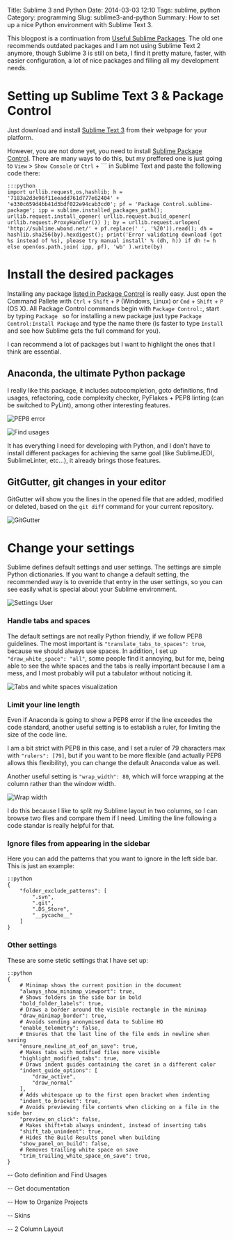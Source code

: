 Title: Sublime 3 and Python
Date: 2014-03-03 12:10
Tags: sublime, python
Category: programming
Slug: sublime3-and-python
Summary: How to set up a nice Python environment with Sublime Text 3.

This blogpost is a continuation from [Useful Sublime Packages](|filename|/useful-sublime-packages.md). The old one recommends outdated packages and I am not using Sublime Text 2 anymore, though Sublime 3 is still on beta, I find it pretty mature, faster, with easier configuration, a lot of nice packages and filling all my development needs.

# Setting up Sublime Text 3 & Package Control

Just download and install [Sublime Text 3](http://www.sublimetext.com/3) from their webpage for your platform.

However, you are not done yet, you need to install [Sublime Package Control](https://sublime.wbond.net/installation). There are many ways to do this, but my preffered one is just going to `View` > `Show Console` or `Ctrl` + ``` in Sublime Text and paste the following code there:

    :::python
    import urllib.request,os,hashlib; h = '7183a2d3e96f11eeadd761d777e62404' + 'e330c659d4bb41d3bdf022e94cab3cd0'; pf = 'Package Control.sublime-package'; ipp = sublime.installed_packages_path(); urllib.request.install_opener( urllib.request.build_opener( urllib.request.ProxyHandler()) ); by = urllib.request.urlopen( 'http://sublime.wbond.net/' + pf.replace(' ', '%20')).read(); dh = hashlib.sha256(by).hexdigest(); print('Error validating download (got %s instead of %s), please try manual install' % (dh, h)) if dh != h else open(os.path.join( ipp, pf), 'wb' ).write(by)


# Install the desired packages

Installing any package [listed in Package Control](https://sublime.wbond.net/browse) is really easy. Just open the Command Pallete with `Ctrl` + `Shift` + `P` (Windows, Linux) or `Cmd` + `Shift` + `P` (OS X). All Package Control commands begin with `Package Control:`, start by typing `Package ` so for installing a new package just type `Package Control:Install Package` and type the name there (is faster to type `Install` and see how Sublime gets the full command for you).

I can recommend a lot of packages but I want to highlight the ones that I think are essential.


## Anaconda, the ultimate Python package

I really like this package, it includes autocompletion, goto definitions, find usages, refactoring, code complexity checker, PyFlakes + PEP8 linting (can be switched to PyLint), among other interesting features.

![PEP8 error](http://i.imgur.com/kLmx1Eg.png)

![Find usages](http://i.imgur.com/p7QfhpA.png)

It has everything I need for developing with Python, and I don't have to install different packages for achieving the same goal (like SublimeJEDI, SublimeLinter, etc...), it already brings those features.


## GitGutter, git changes in your editor

GitGutter will show you the lines in the opened file that are added, modified or deleted, based on the `git diff` command for your current repository.

![GitGutter](http://i.imgur.com/4WYUWKj.png)


# Change your settings

Sublime defines default settings and user settings. The settings are simple Python dictionaries. If you want to change a default setting, the recommended way is to override that entry in the user settings, so you can see easily what is special about your Sublime environment.

![Settings User](http://i.imgur.com/J73rWAn.png)

### Handle tabs and spaces

The default settings are not really Python friendly, if we follow PEP8 guidelines. The most important is `"translate_tabs_to_spaces": true`, because we should always use spaces. In addition, I set up `"draw_white_space": "all"`, some people find it annoying, but for me, being able to see the white spaces and the tabs is really important because I am a mess, and I most probably will put a tabulator without noticing it.

![Tabs and white spaces visualization](http://i.imgur.com/0pt1qow.png)

### Limit your line length

Even if Anaconda is going to show a PEP8 error if the line exceedes the code standard, another useful setting is to establish a ruler, for limiting the size of the code line.

I am a bit strict with PEP8 in this case, and I set a ruler of 79 characters max with `"rulers": [79]`, but if you want to be more flexible (and actually PEP8 allows this flexibility), you can change the default Anaconda value as well.

Another useful setting is `"wrap_width": 80`, which will force wrapping at the column rather than the window width.

![Wrap width](http://i.imgur.com/2qc1mYg.png)

I do this because I like to split my Sublime layout in two columns, so I can browse two files and compare them if I need. Limiting the line following a code standar is really helpful for that.

### Ignore files from appearing in the sidebar

Here you can add the patterns that you want to ignore in the left side bar. This is just an example:

    ::python
    {
        "folder_exclude_patterns": [
            ".svn",
            ".git",
            ".DS_Store",
            "__pycache__"
        ]
    }

### Other settings

These are some stetic settings that I have set up:

    ::python
    {
        # Minimap shows the current position in the document
        "always_show_minimap_viewport": true,
        # Shows folders in the side bar in bold
        "bold_folder_labels": true,
        # Draws a border around the visible rectangle in the minimap
        "draw_minimap_border": true,
        # Avoids sending anonymised data to Sublime HQ
        "enable_telemetry": false,
        # Ensures that the last line of the file ends in newline when saving
        "ensure_newline_at_eof_on_save": true,
        # Makes tabs with modified files more visible
        "highlight_modified_tabs": true,
        # Draws indent guides containing the caret in a different color
        "indent_guide_options": [
            "draw_active",
            "draw_normal"
        ],
        # Adds whitespace up to the first open bracket when indenting
        "indent_to_bracket": true,
        # Avoids previewing file contents when clicking on a file in the side bar
        "preview_on_click": false,
        # Makes shift+tab always unindent, instead of inserting tabs
        "shift_tab_unindent": true,
        # Hides the Build Results panel when building
        "show_panel_on_build": false,
        # Removes trailing white space on save
        "trim_trailing_white_space_on_save": true,
    }


-- Goto definition and Find Usages

-- Get documentation

-- How to Organize Projects

-- Skins

-- 2 Column Layout

